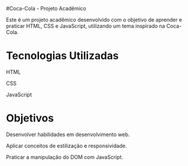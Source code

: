 #Coca-Cola - Projeto Acadêmico

Este é um projeto acadêmico desenvolvido com o objetivo de aprender e praticar HTML, CSS e JavaScript, utilizando um tema inspirado na Coca-Cola.

# Tecnologias Utilizadas

HTML

CSS

JavaScript

# Objetivos

Desenvolver habilidades em desenvolvimento web.

Aplicar conceitos de estilização e responsividade.

Praticar a manipulação do DOM com JavaScript.

